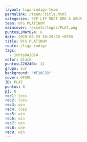 ```yaml
---
layout: liga-indigo-team
permalink: /team/:title.html
categories: SEP LIP ROCT ORO A GSUR
team: DFS PLATINUM
maincover: /assets/logos/PLAT.png
puntosLJMAYO24: 6
date: 2020-08-29 10:29:20 +0700
title: DFS PLATINUM
route: /liga-indigo
tags:
  - johto042024
color: black
puntosLJ202404: 12
grupo: sur
background: "#F16C38"
cover: DFSPL
ID: PLAT
puntos: 0
pj: 8
rec1: loss
rec2: loss
rec3: win
rec4: loss
rec5: win
rec6: win
rec7: win
rec8: one
rec9: win
---
```

